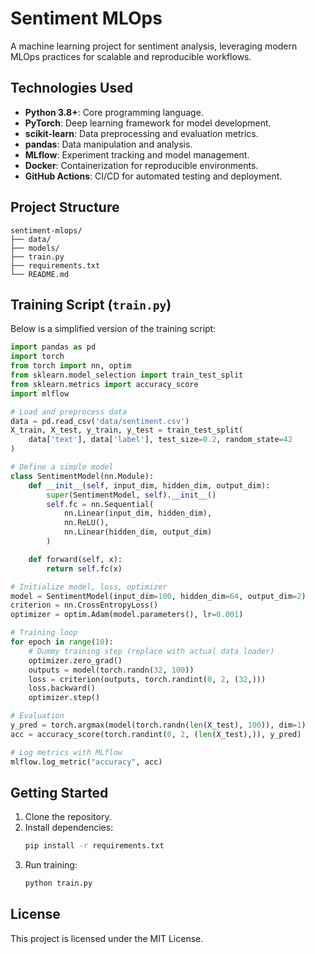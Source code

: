# Sentiment MLOps

A machine learning project for sentiment analysis, leveraging modern MLOps practices for scalable and reproducible workflows.

## Technologies Used

- **Python 3.8+**: Core programming language.
- **PyTorch**: Deep learning framework for model development.
- **scikit-learn**: Data preprocessing and evaluation metrics.
- **pandas**: Data manipulation and analysis.
- **MLflow**: Experiment tracking and model management.
- **Docker**: Containerization for reproducible environments.
- **GitHub Actions**: CI/CD for automated testing and deployment.

## Project Structure

```
sentiment-mlops/
├── data/
├── models/
├── train.py
├── requirements.txt
└── README.md
```

## Training Script (`train.py`)

Below is a simplified version of the training script:

```python
import pandas as pd
import torch
from torch import nn, optim
from sklearn.model_selection import train_test_split
from sklearn.metrics import accuracy_score
import mlflow

# Load and preprocess data
data = pd.read_csv('data/sentiment.csv')
X_train, X_test, y_train, y_test = train_test_split(
    data['text'], data['label'], test_size=0.2, random_state=42
)

# Define a simple model
class SentimentModel(nn.Module):
    def __init__(self, input_dim, hidden_dim, output_dim):
        super(SentimentModel, self).__init__()
        self.fc = nn.Sequential(
            nn.Linear(input_dim, hidden_dim),
            nn.ReLU(),
            nn.Linear(hidden_dim, output_dim)
        )

    def forward(self, x):
        return self.fc(x)

# Initialize model, loss, optimizer
model = SentimentModel(input_dim=100, hidden_dim=64, output_dim=2)
criterion = nn.CrossEntropyLoss()
optimizer = optim.Adam(model.parameters(), lr=0.001)

# Training loop
for epoch in range(10):
    # Dummy training step (replace with actual data loader)
    optimizer.zero_grad()
    outputs = model(torch.randn(32, 100))
    loss = criterion(outputs, torch.randint(0, 2, (32,)))
    loss.backward()
    optimizer.step()

# Evaluation
y_pred = torch.argmax(model(torch.randn(len(X_test), 100)), dim=1)
acc = accuracy_score(torch.randint(0, 2, (len(X_test),)), y_pred)

# Log metrics with MLflow
mlflow.log_metric("accuracy", acc)
```

## Getting Started

1. Clone the repository.
2. Install dependencies:  
   ```bash
   pip install -r requirements.txt
   ```
3. Run training:  
   ```bash
   python train.py
   ```

## License

This project is licensed under the MIT License.